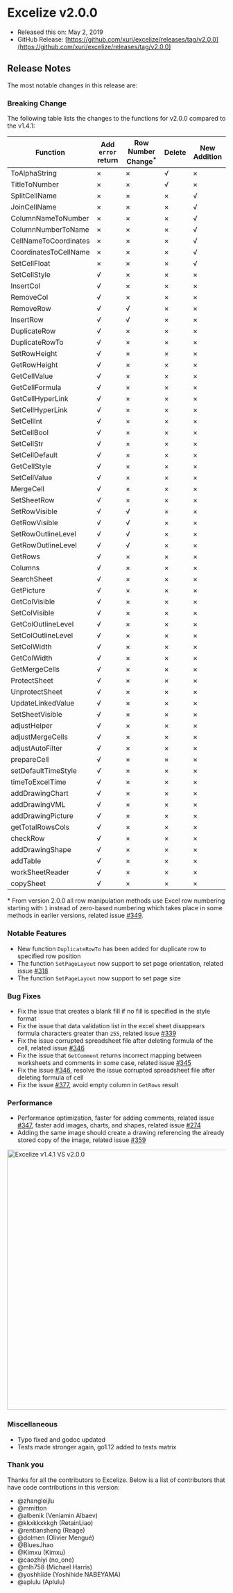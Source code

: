 # Excelize v2.0.0

* Released this on: May 2, 2019
* GitHub Release: [https://github.com/xuri/excelize/releases/tag/v2.0.0](https://github.com/xuri/excelize/releases/tag/v2.0.0)

## Release Notes

The most notable changes in this release are:

### Breaking Change

The following table lists the changes to the functions for v2.0.0 compared to the v1.4.1:

|Function|Add `error` return|Row Number Change<sup>\*</sup>|Delete|New Addition|
|---|---|---|---|---|
|ToAlphaString|&times;|&times;|&radic;|&times;|
|TitleToNumber|&times;|&times;|&radic;|&times;|
|SplitCellName|&times;|&times;|&times;|&radic;|
|JoinCellName|&times;|&times;|&times;|&radic;|
|ColumnNameToNumber|&times;|&times;|&times;|&radic;|
|ColumnNumberToName|&times;|&times;|&times;|&radic;|
|CellNameToCoordinates|&times;|&times;|&times;|&radic;|
|CoordinatesToCellName|&times;|&times;|&times;|&radic;|
|SetCellFloat|&times;|&times;|&times;|&radic;|
|SetCellStyle|&radic;|&times;|&times;|&times;|
|InsertCol|&radic;|&times;|&times;|&times;|
|RemoveCol|&radic;|&times;|&times;|&times;|
|RemoveRow|&radic;|&radic;|&times;|&times;|
|InsertRow|&radic;|&radic;|&times;|&times;|
|DuplicateRow|&radic;|&times;|&times;|&times;|
|DuplicateRowTo|&radic;|&times;|&times;|&times;|
|SetRowHeight|&radic;|&times;|&times;|&times;|
|GetRowHeight|&radic;|&times;|&times;|&times;|
|GetCellValue|&radic;|&times;|&times;|&times;|
|GetCellFormula|&radic;|&times;|&times;|&times;|
|GetCellHyperLink|&radic;|&times;|&times;|&times;|
|SetCellHyperLink|&radic;|&times;|&times;|&times;|
|SetCellInt|&radic;|&times;|&times;|&times;|
|SetCellBool|&radic;|&times;|&times;|&times;|
|SetCellStr|&radic;|&times;|&times;|&times;|
|SetCellDefault|&radic;|&times;|&times;|&times;|
|GetCellStyle|&radic;|&times;|&times;|&times;|
|SetCellValue|&radic;|&times;|&times;|&times;|
|MergeCell|&radic;|&times;|&times;|&times;|
|SetSheetRow|&radic;|&times;|&times;|&times;|
|SetRowVisible|&radic;|&radic;|&times;|&times;|
|GetRowVisible|&radic;|&radic;|&times;|&times;|
|SetRowOutlineLevel|&radic;|&radic;|&times;|&times;|
|GetRowOutlineLevel|&radic;|&radic;|&times;|&times;|
|GetRows|&radic;|&times;|&times;|&times;|
|Columns|&radic;|&times;|&times;|&times;|
|SearchSheet|&radic;|&times;|&times;|&times;|
|GetPicture|&radic;|&times;|&times;|&times;|
|GetColVisible|&radic;|&times;|&times;|&times;|
|SetColVisible|&radic;|&times;|&times;|&times;|
|GetColOutlineLevel|&radic;|&times;|&times;|&times;|
|SetColOutlineLevel|&radic;|&times;|&times;|&times;|
|SetColWidth|&radic;|&times;|&times;|&times;|
|GetColWidth|&radic;|&times;|&times;|&times;|
|GetMergeCells|&radic;|&times;|&times;|&times;|
|ProtectSheet|&radic;|&times;|&times;|&times;|
|UnprotectSheet|&radic;|&times;|&times;|&times;|
|UpdateLinkedValue|&radic;|&times;|&times;|&times;|
|SetSheetVisible|&radic;|&times;|&times;|&times;|
|adjustHelper|&radic;|&times;|&times;|&times;|
|adjustMergeCells|&radic;|&times;|&times;|&times;|
|adjustAutoFilter|&radic;|&times;|&times;|&times;|
|prepareCell|&radic;|&times;|&times;|&times;|
|setDefaultTimeStyle|&radic;|&times;|&times;|&times;|
|timeToExcelTime|&radic;|&times;|&times;|&times;|
|addDrawingChart|&radic;|&times;|&times;|&times;|
|addDrawingVML|&radic;|&times;|&times;|&times;|
|addDrawingPicture|&radic;|&times;|&times;|&times;|
|getTotalRowsCols|&radic;|&times;|&times;|&times;|
|checkRow|&radic;|&times;|&times;|&times;|
|addDrawingShape|&radic;|&times;|&times;|&times;|
|addTable|&radic;|&times;|&times;|&times;|
|workSheetReader|&radic;|&times;|&times;|&times;|
|copySheet|&radic;|&times;|&times;|&times;|

\* From version 2.0.0 all row manipulation methods use Excel row numbering starting with `1` instead of zero-based numbering which takes place in some methods in earlier versions, related issue [#349](https://github.com/xuri/excelize/issues/349).

### Notable Features

* New function `DuplicateRowTo` has been added for duplicate row to specified row position
* The function `SetPageLayout` now support to set page orientation, related issue [#318](https://github.com/xuri/excelize/issues/318)
* The function `SetPageLayout` now support to set page size

### Bug Fixes

* Fix the issue that creates a blank fill if no fill is specified in the style format
* Fix the issue that data validation list in the excel sheet disappears formula characters greater than `255`, related issue [#339](https://github.com/xuri/excelize/issues/339)
* Fix the issue corrupted spreadsheet file after deleting formula of the cell, related issue [#346](https://github.com/xuri/excelize/issues/346)
* Fix the issue that `GetComment` returns incorrect mapping between worksheets and comments in some case, related issue [#345](https://github.com/xuri/excelize/issues/345)
* Fix the issue [#346](https://github.com/xuri/excelize/issues/346), resolve the issue corrupted spreadsheet file after deleting formula of cell
* Fix the issue [#377](https://github.com/xuri/excelize/issues/377), avoid empty column in `GetRows` result

### Performance

* Performance optimization, faster for adding comments, related issue [#347](https://github.com/xuri/excelize/issues/347), faster add images, charts, and shapes, related issue [#274](https://github.com/xuri/excelize/issues/274)
* Adding the same image should create a drawing referencing the already stored copy of the image, related issue [#359](https://github.com/xuri/excelize/issues/359)

<img src="https://user-images.githubusercontent.com/2809468/56576273-7e7f1d80-65fa-11e9-8b47-7b171c5e67e3.png" width="600" alt="Excelize v1.4.1 VS v2.0.0">

### Miscellaneous

* Typo fixed and godoc updated
* Tests made stronger again, go1.12 added to tests matrix

### Thank you

Thanks for all the contributors to Excelize. Below is a list of contributors that have code contributions in this version:

* @zhangleijlu
* @mmitton
* @albenik (Veniamin Albaev)
* @kkxkkxkkgh (RetainLiao)
* @rentiansheng (Reage)
* @dolmen (Olivier Mengué)
* @BluesJhao
* @Kimxu (Kimxu)
* @caozhiyi (no_one)
* @mlh758 (Michael Harris)
* @yoshhiide (Yoshihide NABEYAMA)
* @aplulu (Aplulu)
